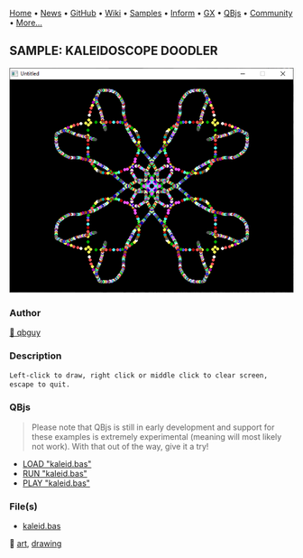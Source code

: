 [Home](https://qb64.com) • [News](../../news.md) • [GitHub](https://github.com/QB64Official/qb64) • [Wiki](https://github.com/QB64Official/qb64/wiki) • [Samples](../../samples.md) • [Inform](../../inform.md) • [GX](../../gx.md) • [QBjs](../../qbjs.md) • [Community](../../community.md) • [More...](../../more.md)

## SAMPLE: KALEIDOSCOPE DOODLER

![screenshot.png](img/screenshot.png)

### Author

[🐝 qbguy](../qbguy.md) 

### Description

```text
Left-click to draw, right click or middle click to clear screen, escape to quit.
```

### QBjs

> Please note that QBjs is still in early development and support for these examples is extremely experimental (meaning will most likely not work). With that out of the way, give it a try!

* [LOAD "kaleid.bas"](https://v6p9d9t4.ssl.hwcdn.net/html/5963335/index.html?src=https://qb64.com/samples/kaleidoscope-doodler/src/kaleid.bas)
* [RUN "kaleid.bas"](https://v6p9d9t4.ssl.hwcdn.net/html/5963335/index.html?mode=auto&src=https://qb64.com/samples/kaleidoscope-doodler/src/kaleid.bas)
* [PLAY "kaleid.bas"](https://v6p9d9t4.ssl.hwcdn.net/html/5963335/index.html?mode=play&src=https://qb64.com/samples/kaleidoscope-doodler/src/kaleid.bas)

### File(s)

* [kaleid.bas](src/kaleid.bas)

🔗 [art](../art.md), [drawing](../drawing.md)
